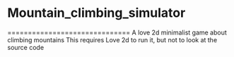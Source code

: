 # Mountain_climbing_simulator
==============================
A love 2d minimalist game about climbing mountains
This requires Love 2d to run it, but not to look at the source code
